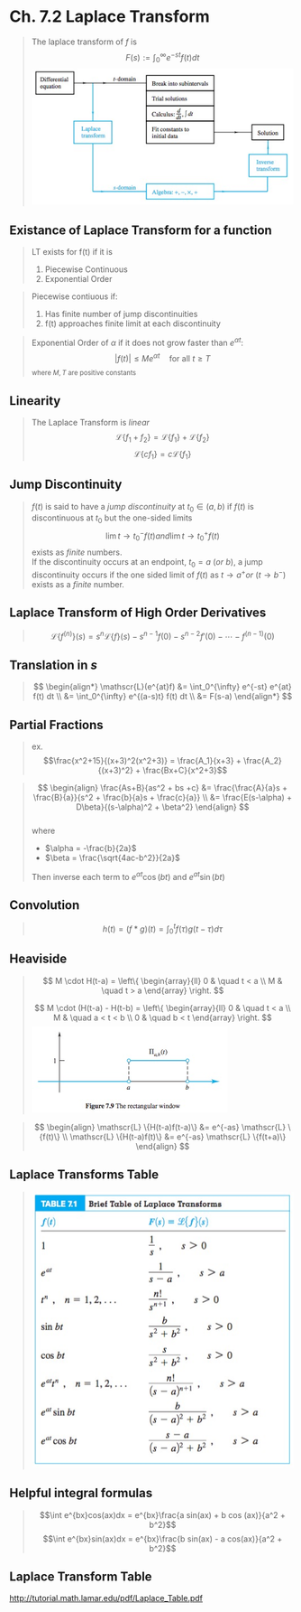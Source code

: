 
# Ch. 7.2 Laplace Transform

> The laplace transform of $f$ is
> $$ F(s) := \int_{0}^{\infty} e^{-st} f(t) dt $$
> ![](./res/laplace_process.jpg)

## Existance of Laplace Transform for a function

> LT exists for f(t) if it is  
>
> 1. Piecewise Continuous  
> 2. Exponential Order

> Piecewise contiuous if:  
>
> 1. Has finite number of jump discontinuities  
> 2. f(t) approaches finite limit at each discontinuity

> Exponential Order of $\alpha$ if it does not grow faster than $e^{\alpha t}$:
> $$|f(t)| \leq Me^{\alpha t} \quad\text{for all } t \geq T$$
> <small>where $M, T$ are positive constants</small>

## Linearity

> The Laplace Transform is *linear*
> $$ \mathscr{L}\{f_1 + f_2\} = \mathscr{L}\{f_1\} + \mathscr{L}\{f_2\} $$
> $$ \mathscr{L}\{cf_1\} = c\mathscr{L}\{f_1\} $$

## Jump Discontinuity

> $f(t)$ is said to have a *jump discontinuity* at $t_0 \in (a, b)$ if $f(t)$ is discontinuous at $t_0$ but the one-sided limits
> $$\lim{t\to t_0^-} f(t) and \lim{t\to t_0^+} f(t)$$
> exists as *finite* numbers.  
> If the discontinuity occurs at an endpoint, $t_0 = a \ (or \ b)$, a jump discontinuity occurs if the one sided limit of $f(t)$ as $t\to a^+ or\ (t \to b^-)$ exists as a *finite* number.

## Laplace Transform of High Order Derivatives

> $$ \mathscr{L}\{f^{(n)}\}(s) = s^n\mathscr{L}\{f\}(s) - s^{n-1}f(0) - s^{n-2}f'(0) - \cdots - f^{(n - 1)}(0) $$

## Translation in $s$

> $$ 
\begin{align*}
\mathscr{L}(e^{at}f) &= \int_0^{\infty} e^{-st} e^{at} f(t) dt \\
					 &= \int_0^{\infty} e^{(a-s)t} f(t) dt \\
					 &= F(s-a)
\end{align*}
$$

## Partial Fractions

> ex.  
> $$\frac{x^2+15}{(x+3)^2(x^2+3)} = \frac{A_1}{x+3} + \frac{A_2}{(x+3)^2} + \frac{Bx+C}{x^2+3}$$

> $$
\begin{align}
\frac{As+B}{as^2 + bs +c} &= \frac{\frac{A}{a}s + \frac{B}{a}}{s^2 + \frac{b}{a}s + \frac{c}{a}} \\
&= \frac{E(s-\alpha) + D\beta}{(s-\alpha)^2 + \beta^2}
\end{align}
$$  
> where  
>
> * $\alpha = -\frac{b}{2a}$  
> * $\beta = \frac{\sqrt{4ac-b^2}}{2a}$
>
> Then inverse each term to $e^{\alpha t}\cos(bt)$ and $e^{at}\sin(bt)$

## Convolution

> $$h(t) = (f * g)(t) = \int_{0}^{t} f(\tau)g(t-\tau) d\tau$$

## Heaviside

> $$
M \cdot H(t-a) = \left\{
        \begin{array}{ll}
            0 & \quad t < a \\
            M & \quad t > a
        \end{array}
    \right.
$$
> 
> $$
M \cdot (H(t-a) - H(t-b) = \left\{
        \begin{array}{ll}
            0 & \quad t < a \\
            M & \quad a < t < b \\
            0 & \quad b < t
        \end{array}
    \right.
$$
> ![](./res/rect_window.jpg)

> $$
\begin{align}
\mathscr{L} \{H(t-a)f(t-a)\} &= e^{-as} \mathscr{L} \{f(t)\} \\
\mathscr{L} \{H(t-a)f(t)\} &= e^{-as} \mathscr{L} \{f(t+a)\}
\end{align}
$$

## Laplace Transforms Table

> ![](./res/ch7-1.jpg)

## Helpful integral formulas

> $$\int e^{bx}cos(ax)dx = e^{bx}\frac{a sin(ax) + b cos (ax)}{a^2 + b^2}$$
> $$\int e^{bx}sin(ax)dx = e^{bx}\frac{b sin(ax) - a cos(ax)}{a^2 + b^2}$$

## Laplace Transform Table 
http://tutorial.math.lamar.edu/pdf/Laplace_Table.pdf
